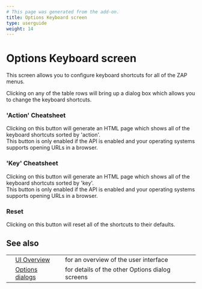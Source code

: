 ```yaml
---
# This page was generated from the add-on.
title: Options Keyboard screen
type: userguide
weight: 14
---
```


# Options Keyboard screen

This screen allows you to configure keyboard shortcuts for all of the ZAP menus.


Clicking on any of the table rows will bring up a dialog box which allows you to change the keyboard shortcuts.

### 'Action' Cheatsheet

Clicking on this button will generate an HTML page which shows all of the keyboard shortcuts sorted by 'action'.  
This button is only enabled if the API is enabled and your operating systems supports opening URLs in a browser.

### 'Key' Cheatsheet

Clicking on this button will generate an HTML page which shows all of the keyboard shortcuts sorted by 'key'.  
This button is only enabled if the API is enabled and your operating systems supports opening URLs in a browser.

### Reset

Clicking on this button will reset all of the shortcuts to their defaults.

## See also

|   |                                                      |                                                 |
|---|------------------------------------------------------|-------------------------------------------------|
|   | [UI Overview](/docs/desktop/ui/)                     | for an overview of the user interface           |
|   | [Options dialogs](/docs/desktop/ui/dialogs/options/) | for details of the other Options dialog screens |
